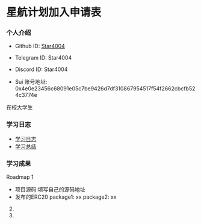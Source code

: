 # 星航计划加入申请表

### 个人介绍

* Github ID: [Star4004](https://github.com/Star4004)

* Telegram ID: Star4004

* Discord ID: Star4004

* Sui 账号地址: 0x4e0e23456c68091e05c7be9426d7df310867954517f54f2662cbcfb524c3774e

在校大学生

### 学习日志

- [学习日志](journal.md)
- [学习总结](summary.md)

### 学习成果

Roadmap  1  
- 项目源码:填写自己的源码地址
- 发布的ERC20
package1: xx
package2: xx


2.


3. 

